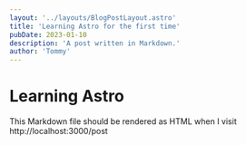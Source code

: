 ```yaml
---
layout: '../layouts/BlogPostLayout.astro'
title: 'Learning Astro for the first time'
pubDate: 2023-01-10
description: 'A post written in Markdown.'
author: 'Tommy'
---
```


# Learning Astro

This Markdown file should be rendered as HTML when I visit http://localhost:3000/post
